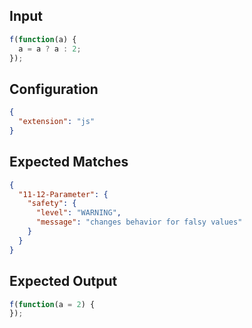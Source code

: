 
## Input
```javascript input
f(function(a) {
  a = a ? a : 2;
});
```

## Configuration
```json configuration
{
  "extension": "js"
}
```

## Expected Matches
```json expected matches
{
  "11-12-Parameter": {
    "safety": {
      "level": "WARNING",
      "message": "changes behavior for falsy values"
    }
  }
}
```

## Expected Output
```javascript expected output
f(function(a = 2) {
});
```

